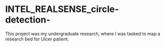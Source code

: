 # INTEL_REALSENSE_circle-detection-
This project was my undergraduate research, where I was tasked to map a research bed for Ulcer patient. 
